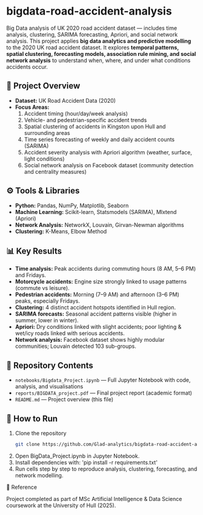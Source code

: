 # bigdata-road-accident-analysis
Big Data analysis of UK 2020 road accident dataset — includes time analysis, clustering, SARIMA forecasting, Apriori, and social network analysis.
This project applies **big data analytics and predictive modelling** to the 2020 UK road accident dataset. It explores **temporal patterns, spatial clustering, forecasting models, association rule mining, and social network analysis** to understand when, where, and under what conditions accidents occur.

## 📌 Project Overview
- **Dataset:** UK Road Accident Data (2020)  
- **Focus Areas:**  
  1. Accident timing (hour/day/week analysis)  
  2. Vehicle- and pedestrian-specific accident trends  
  3. Spatial clustering of accidents in Kingston upon Hull and surrounding areas  
  4. Time series forecasting of weekly and daily accident counts (SARIMA)  
  5. Accident severity analysis with Apriori algorithm (weather, surface, light conditions)  
  6. Social network analysis on Facebook dataset (community detection and centrality measures)  

## ⚙️ Tools & Libraries
- **Python:** Pandas, NumPy, Matplotlib, Seaborn  
- **Machine Learning:** Scikit-learn, Statsmodels (SARIMA), Mlxtend (Apriori)  
- **Network Analysis:** NetworkX, Louvain, Girvan-Newman algorithms  
- **Clustering:** K-Means, Elbow Method  

## 📊 Key Results
- **Time analysis:** Peak accidents during commuting hours (8 AM, 5–6 PM) and Fridays.  
- **Motorcycle accidents:** Engine size strongly linked to usage patterns (commute vs leisure).  
- **Pedestrian accidents:** Morning (7–9 AM) and afternoon (3–6 PM) peaks, especially Fridays.  
- **Clustering:** 4 distinct accident hotspots identified in Hull region.  
- **SARIMA forecasts:** Seasonal accident patterns visible (higher in summer, lower in winter).  
- **Apriori:** Dry conditions linked with slight accidents; poor lighting & wet/icy roads linked with serious accidents.  
- **Network analysis:** Facebook dataset shows highly modular communities; Louvain detected 103 sub-groups.  

## 📂 Repository Contents
- `notebooks/Bigdata_Project.ipynb` — Full Jupyter Notebook with code, analysis, and visualisations  
- `reports/BIGDATA_project.pdf` — Final project report (academic format)  
- `README.md` — Project overview (this file)  

## 🚀 How to Run
1. Clone the repository  
   ```bash
   git clone https://github.com/Glad-analytics/bigdata-road-accident-analysis.git
2.	Open BigData_Project.ipynb in Jupyter Notebook.
3.	Install dependencies with: 'pip install -r requirements.txt'
4.  Run cells step by step to reproduce analysis, clustering, forecasting, and network modelling.

📖 Reference

Project completed as part of MSc Artificial Intelligence & Data Science coursework at the University of Hull (2025).
